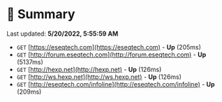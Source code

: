 # 📖 Summary
Last updated: **5/20/2022, 5:55:59 AM**

- `GET` [https://eseqtech.com](https://eseqtech.com) - **Up** (205ms)
- `GET` [http://forum.eseqtech.com](http://forum.eseqtech.com) - **Up** (5137ms)
- `GET` [http://hexp.net](http://hexp.net) - **Up** (126ms)
- `GET` [http://ws.hexp.net](http://ws.hexp.net) - **Up** (126ms)
- `GET` [http://eseqtech.com/infoline](http://eseqtech.com/infoline) - **Up** (209ms)
